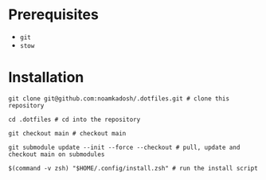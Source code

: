 # Prerequisites

- `git`
- `stow`

# Installation

```shell
git clone git@github.com:noamkadosh/.dotfiles.git # clone this repository

cd .dotfiles # cd into the repository

git checkout main # checkout main

git submodule update --init --force --checkout # pull, update and checkout main on submodules

$(command -v zsh) "$HOME/.config/install.zsh" # run the install script
```

